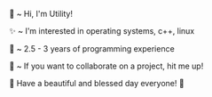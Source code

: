 👋 ~ Hi, I'm Utility!

✨ ~ I'm interested in operating systems, c++, linux

👀 ~ 2.5 - 3 years of programming experience

🙌 ~ If you want to collaborate on a project, hit me up!

💖 Have a beautiful and blessed day everyone! 💖
